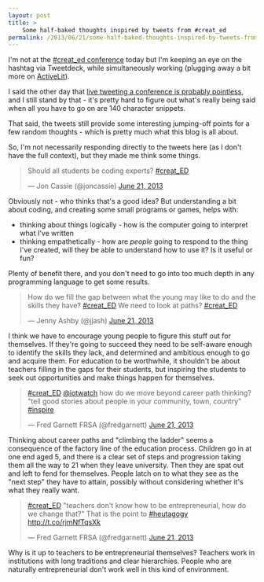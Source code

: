```yaml
---
layout: post
title: >
    Some half-baked thoughts inspired by tweets from #creat_ed
permalink: /2013/06/21/some-half-baked-thoughts-inspired-by-tweets-from-creat_ed/
---
```

I'm not at the <a href="http://createduk.blogspot.co.uk/p/welcome.html">#creat_ed conference</a> today but I'm keeping an eye on the hashtag via Tweetdeck, while simultaneously working (plugging away a bit more on <a href="http://activelit.com">ActiveLit</a>).

I said the other day that <a title="Live tweeting" href="/2013/06/20/live-tweeting/">live tweeting a conference is probably pointless</a>, and I still stand by that - it's pretty hard to figure out what's really being said when all you have to go on are 140 character snippets.

That said, the tweets still provide some interesting jumping-off points for a few random thoughts - which is pretty much what this blog is all about.

So, I'm not necessarily responding directly to the tweets here (as I don't have the full context), but they made me think some things.

<blockquote class="twitter-tweet" data-lang="en"><p lang="en" dir="ltr">Should all students be coding experts? <a href="https://twitter.com/hashtag/creat_ED?src=hash">#creat_ED</a></p>&mdash; Jon Cassie (@joncassie) <a href="https://twitter.com/joncassie/status/348007532821876736">June 21, 2013</a></blockquote>
<script async src="//platform.twitter.com/widgets.js" charset="utf-8"></script>

Obviously not - who thinks that's a good idea? But understanding a bit about coding, and creating some small programs or games, helps with:
<ul>
	<li>thinking about things logically - how is the computer going to interpret what I've written</li>
	<li>thinking empathetically - how are <em>people</em> going to respond to the thing I've created, will they be able to understand how to use it? Is it useful or fun?</li>
</ul>
Plenty of benefit there, and you don't need to go into too much depth in any programming language to get some results.

<blockquote class="twitter-tweet" data-lang="en"><p lang="en" dir="ltr">How do we fill the gap between what the young may like to do and the skills they have? <a href="https://twitter.com/hashtag/creat_ED?src=hash">#creat_ED</a> We need to look at paths? <a href="https://twitter.com/hashtag/creat_ED?src=hash">#creat_ED</a></p>&mdash; Jenny Ashby (@jjash) <a href="https://twitter.com/jjash/status/348010483401519105">June 21, 2013</a></blockquote>

I think we have to encourage young people to figure this stuff out for themselves. If they're going to succeed they need to be self-aware enough to identify the skills they lack, and determined and ambitious enough to go and acquire them. For education to be worthwhile, it shouldn't be about teachers filling in the gaps for their students, but inspiring the students to seek out opportunities and make things happen for themselves.

<blockquote class="twitter-tweet" data-lang="en"><p lang="en" dir="ltr"><a href="https://twitter.com/hashtag/creat_ED?src=hash">#creat_ED</a> <a href="https://twitter.com/iotwatch">@iotwatch</a> how do we move beyond career path thinking? &quot;tell good stories about people in your community, town, country&quot; <a href="https://twitter.com/hashtag/inspire?src=hash">#inspire</a></p>&mdash; Fred Garnett FRSA (@fredgarnett) <a href="https://twitter.com/fredgarnett/status/348010908963987457">June 21, 2013</a></blockquote>

Thinking about career paths and "climbing the ladder" seems a consequence of the factory line of the education process. Children go in at one end aged 5, and there is a clear set of steps and progression taking them all the way to 21 when they leave university. Then they are spat out and left to fend for themselves. People latch on to what they see as the "next step" they have to attain, possibly without considering whether it's what they really want.

<blockquote class="twitter-tweet" data-lang="en"><p lang="en" dir="ltr"><a href="https://twitter.com/hashtag/creat_ED?src=hash">#creat_ED</a> &quot;teachers don&#39;t know how to be entrepreneurial, how do we change that?&quot; That is the point to <a href="https://twitter.com/hashtag/heutagogy?src=hash">#heutagogy</a> <a href="http://t.co/rjmNfTqsXk">http://t.co/rjmNfTqsXk</a></p>&mdash; Fred Garnett FRSA (@fredgarnett) <a href="https://twitter.com/fredgarnett/status/348012485929992195">June 21, 2013</a></blockquote>

Why is it up to teachers to be entrepreneurial themselves? Teachers work in institutions with long traditions and clear hierarchies. People who are naturally entrepreneurial don't work well in this kind of environment.